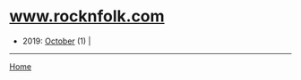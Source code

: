 # www.rocknfolk.com

  * 2019: 
      [October](./www-rocknfolk-com-2019-10.md) (1) | 

----

[Home](../)
